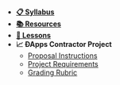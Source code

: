 - **[📋 Syllabus](README.md)**
- **[📚 Resources](Resources/AdditionalResources.md)**
- **[📅 Lessons](README.md#Schedule)**
- **📈 ÐApps Contractor Project**
  - [Proposal Instructions](Project/proposal.md)
  - [Project Requirements](Project/requirements.md)
  - [Grading Rubric](Project/rubric.md)

